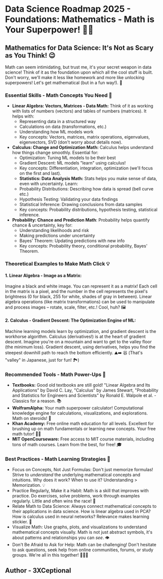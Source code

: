 # Data Science Roadmap 2025 - Foundations: Mathematics - Math is Your Superpower! 🦸‍♀️

## Mathematics for Data Science: It's Not as Scary as You Think! 😉

Math can seem intimidating, but trust me, it's your secret weapon in data science! Think of it as the foundation upon which all the cool stuff is built.  Don't worry, we'll make it less like homework and more like unlocking superpowers! Let's get mathematical (but in a fun way!). 🧮

### Essential Skills - Math Concepts You Need 🚀

*   **Linear Algebra: Vectors, Matrices - Data Math:**  Think of it as working with lists of numbers (vectors) and tables of numbers (matrices). It helps with:
    *   Representing data in a structured way
    *   Calculations on data (transformations, etc.)
    *   Understanding how ML models work
    *   Key concepts: Vectors, matrices, matrix operations, eigenvalues, eigenvectors, SVD (don't worry about details now).
*   **Calculus: Change and Optimization Math:** Calculus helps understand how things change smoothly. Essential for:
    *   Optimization: Tuning ML models to be their best
    *   Gradient Descent: ML models "learn" using calculus!
    *   Key concepts: Differentiation, integration, optimization (we'll focus on the first and last).
    *   **Statistics: Data Analysis Math:** Stats helps you make sense of data, even with uncertainty. Learn:
    *   Probability Distributions: Describing how data is spread (bell curve etc.)
    *   Hypothesis Testing:  Validating your data findings
    *   Statistical Inference: Drawing conclusions from data samples
    *   Key concepts: Probability distributions, hypothesis testing, statistical inference.
*   **Probability: Chance and Prediction Math**: Probability helps quantify chance & uncertainty, key for:
    *   Understanding likelihoods and risk
    *   Making predictions under uncertainty
    *   Bayes' Theorem: Updating predictions with new info
    *   Key concepts: Probability theory, conditional probability, Bayes' Theorem.

### Theoretical Examples to Make Math Click 💡

#### 1. Linear Algebra - Image as a Matrix:

Imagine a black and white image. You can represent it as a matrix! Each cell in the matrix is a pixel, and the number in the cell represents the pixel's brightness (0 for black, 255 for white, shades of gray in between). Linear algebra operations (like matrix transformations) can be used to manipulate and process images – rotate, scale, filter, etc.!  Cool, huh? 🖼️

#### 2. Calculus - Gradient Descent: The Optimization Engine of ML:

Machine learning models learn by optimization, and gradient descent is the workhorse algorithm.  Calculus (derivatives!) is at the heart of gradient descent.  Imagine you're on a mountain and want to get to the valley floor (the minimum loss). Gradient descent, using derivatives, helps you find the steepest downhill path to reach the bottom efficiently. ⛰️➡️ 谷 (That's "valley" in Japanese, just for fun! 🏞️)

### Recommended Tools - Math Power-Ups 🧰

*   **Textbooks:** Good old textbooks are still gold! "Linear Algebra and Its Applications" by David C. Lay, "Calculus" by James Stewart, "Probability and Statistics for Engineers and Scientists" by Ronald E. Walpole et al. - Classics for a reason. 📚
*   **WolframAlpha:** Your math superpower calculator! Computational knowledge engine for calculations, visualizations, and explorations.  Math on steroids! 🚀
*   **Khan Academy:** Free online math education for all levels. Excellent for brushing up on math fundamentals or learning new concepts. Your free math tutor! 🧑‍🏫
*   **MIT OpenCourseware:** Free access to MIT course materials, including tons of math courses. Learn from the best, for free! 🎓

### Best Practices - Math Learning Strategies 🧠

*   Focus on Concepts, Not Just Formulas:  Don't just memorize formulas! Strive to *understand* the underlying mathematical concepts and intuitions.  Why does it work? When to use it? Understanding > Memorization. 💡
*   Practice Regularly, Make it a Habit: Math is a skill that improves with practice. Do exercises, solve problems, work through examples regularly.  Little and often wins the race! 🐢
*   Relate Math to Data Science:  Always connect mathematical concepts to their applications in data science. How is linear algebra used in PCA? How is calculus used in neural networks?  Relevance makes learning stickier. 🔗
*   Visualize Math: Use graphs, plots, and visualizations to understand mathematical concepts visually.  Math is not just abstract symbols, it's about patterns and relationships you can *see*. 👁️
*   Don't Be Afraid to Ask for Help: Math can be challenging! Don't hesitate to ask questions, seek help from online communities, forums, or study groups.  We're all in this together! 🧑‍🤝‍🧑

## Author - 3XCeptional